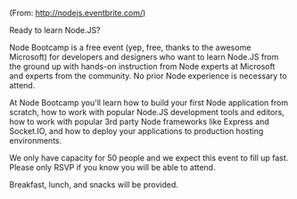 (From: http://nodejs.eventbrite.com/)

Ready to learn Node.JS?

Node Bootcamp is a free event (yep, free, thanks to the awesome Microsoft) for developers and designers who want to learn Node.JS from the ground up with hands-on instruction from Node experts at Microsoft and experts from the community. No prior Node experience is necessary to attend.

At Node Bootcamp you'll learn how to build your first Node application from scratch, how to work with popular Node.JS development tools and editors, how to work with popular 3rd party Node frameworks like Express and Socket.IO, and how to deploy your applications to production hosting environments.

We only have capacity for 50 people and we expect this event to fill up fast. Please only RSVP if you know you will be able to attend.

Breakfast, lunch, and snacks will be provided.